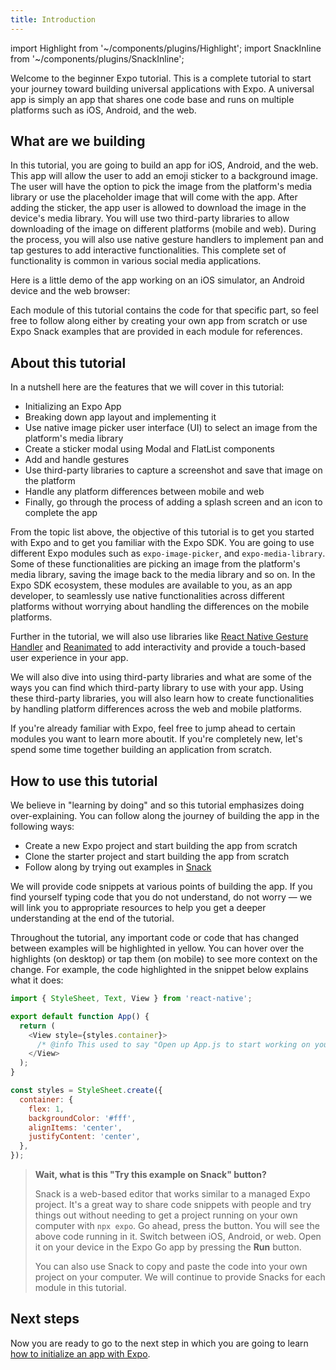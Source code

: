 ```yaml
---
title: Introduction
---
```


import Highlight from '~/components/plugins/Highlight';
import SnackInline from '~/components/plugins/SnackInline';

Welcome to the beginner Expo tutorial. This is a complete tutorial to start your journey toward building universal applications with Expo. A universal app is simply an app that shares one code base and runs on multiple platforms such as iOS, Android, and the web.

## What are we building

In this tutorial, you are going to build an app for iOS, Android, and the web. This app will allow the user to add an emoji sticker to a background image. The user will have the option to pick the image from the platform's media library or use the placeholder image that will come with the app. After adding the sticker, the app user is allowed to download the image in the device's media library. You will use two third-party libraries to allow downloading of the image on different platforms (mobile and web). During the process, you will also use native gesture handlers to implement pan and tap gestures to add interactive functionalities. This complete set of functionality is common in various social media applications.

Here is a little demo of the app working on an iOS simulator, an Android device and the web browser:

<!-- TODO: Add a little demo video/gif of the app running on all platforms -->

Each module of this tutorial contains the code for that specific part, so feel free to follow along either by creating your own app from scratch or use Expo Snack examples that are provided in each module for references.

## About this tutorial

In a nutshell here are the features that we will cover in this tutorial:

- Initializing an Expo App
- Breaking down app layout and implementing it
- Use native image picker user interface (UI) to select an image from the platform's media library
- Create a sticker modal using Modal and FlatList components
- Add and handle gestures
- Use third-party libraries to capture a screenshot and save that image on the platform
- Handle any platform differences between mobile and web
- Finally, go through the process of adding a splash screen and an icon to complete the app
<!-- TODO: Add a list of features and functionalities covered by the tutorial -->

From the topic list above, the objective of this tutorial is to get you started with Expo and to get you familiar with the Expo SDK. You are going to use different Expo modules such as `expo-image-picker`, and `expo-media-library`. Some of these functionalities are picking an image from the platform's media library, saving the image back to the media library and so on. In the Expo SDK ecosystem, these modules are available to you, as an app developer, to seamlessly use native functionalities across different platforms without worrying about handling the differences on the mobile platforms.

Further in the tutorial, we will also use libraries like [React Native Gesture Handler](https://docs.swmansion.com/react-native-gesture-handler/) and [Reanimated](https://docs.swmansion.com/react-native-reanimated/) to add interactivity and provide a touch-based user experience in your app.

We will also dive into using third-party libraries and what are some of the ways you can find which third-party library to use with your app. Using these third-party libraries, you will also learn how to create functionalities by handling platform differences across the web and mobile platforms.

If you're already familiar with Expo, feel free to jump ahead to certain modules you want to learn more aboutit. If you're completely new, let's spend some time together building an application from scratch.

## How to use this tutorial

We believe in "learning by doing" and so this tutorial emphasizes doing over-explaining. You can follow along the journey of building the app in the following ways:

- Create a new Expo project and start building the app from scratch
- Clone the starter project and start building the app from scratch
- Follow along by trying out examples in [Snack](/workflow/snack/)

We will provide code snippets at various points of building the app. If you find yourself typing code that you do not understand, do not worry — we will link you to appropriate resources to help you get a deeper understanding at the end of the tutorial.

Throughout the tutorial, any important code or code that has changed between examples will be <Highlight>highlighted in yellow</Highlight>. You can hover over the highlights (on desktop) or tap them (on mobile) to see more context on the change. For example, the code highlighted in the snippet below explains what it does:

<SnackInline label="Hello world">

<!-- prettier-ignore -->
```js
import { StyleSheet, Text, View } from 'react-native';

export default function App() {
  return (
    <View style={styles.container}>    
      /* @info This used to say "Open up App.js to start working on your app!". Now it's "Hello world!". */<Text>Hello world!</Text>/* @end */      
    </View>
  );
}

const styles = StyleSheet.create({
  container: {
    flex: 1,
    backgroundColor: '#fff',
    alignItems: 'center',
    justifyContent: 'center',
  },
});
```

</SnackInline>

> **Wait, what is this "Try this example on Snack" button?**
>
> Snack is a web-based editor that works similar to a managed Expo project. It's a great way to share code snippets with people and try things out without needing to get a project running on your own computer with `npx expo`. Go ahead, press the button. You will see the above code running in it. Switch between iOS, Android, or web. Open it on your device in the Expo Go app by pressing the **Run** button.
>
> You can also use Snack to copy and paste the code into your own project on your computer. We will continue to provide Snacks for each module in this tutorial.

## Next steps

Now you are ready to go to the next step in which you are going to learn [how to initialize an app with Expo](/tutorial/initialize-app/).
